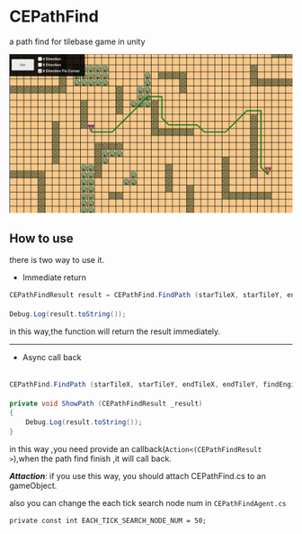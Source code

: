 # CEPathFind
a path find for tilebase game in unity

![img1](md/img4.jpg)


## How to use 

there is two way to use it.

-  Immediate return

```csharp
CEPathFindResult result = CEPathFind.FindPath (starTileX, starTileY, endTileX, endTileY, findEngine);

Debug.Log(result.toString());
```

in this way,the function will return the result immediately.

---

-  Async call back

```csharp

CEPathFind.FindPath (starTileX, starTileY, endTileX, endTileY, findEngine,ShowPath);

private void ShowPath (CEPathFindResult _result)
{
	Debug.Log(result.toString());
}
```

in this way ,you need provide an callback(`Action<(CEPathFindResult >`),when the path find finish ,it will call back.

***Attaction***: if you use this way, you should attach CEPathFind.cs to an gameObject.

also you can change the each tick search node num in `CEPathFindAgent.cs`

```
private const int EACH_TICK_SEARCH_NODE_NUM = 50;
```



